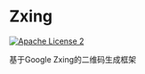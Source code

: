 # Zxing
[![Apache License 2](https://img.shields.io/badge/license-ASF2-blue.svg)](https://www.apache.org/licenses/LICENSE-2.0.txt)

基于Google Zxing的二维码生成框架
